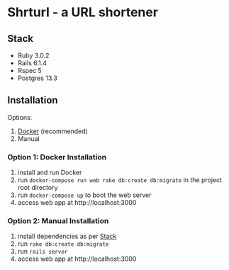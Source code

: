 # Shrturl - a URL shortener

## Stack
- Ruby 3.0.2
- Rails 6.1.4
- Rspec 5
- Postgres 13.3

## Installation

Options:
1. [Docker](#option-1-docker-installation) (recommended)
2. Manual

### Option 1: Docker Installation

1. install and run Docker
2. run `docker-compose run web rake db:create db:migrate` in the project root directory
3. run `docker-compose up` to boot the web server
4. access web app at http://localhost:3000
 
### Option 2: Manual Installation

1. install dependencies as per [Stack](#stack)
2. run `rake db:create db:migrate`
3. run `rails server`
4. access web app at http://localhost:3000
